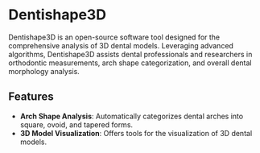 # Dentishape3D

Dentishape3D is an open-source software tool designed for the comprehensive analysis of 3D dental models. Leveraging advanced algorithms, Dentishape3D assists dental professionals and researchers in orthodontic measurements, arch shape categorization, and overall dental morphology analysis.

## Features

- **Arch Shape Analysis**: Automatically categorizes dental arches into square, ovoid, and tapered forms.
- **3D Model Visualization**: Offers tools for the visualization of 3D dental models.

